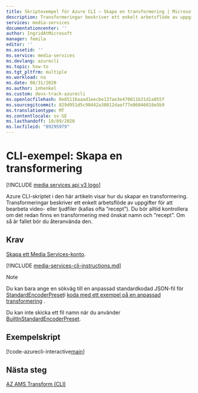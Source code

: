 ```yaml
---
title: Skriptexempel för Azure CLI – Skapa en transformering | Microsoft Docs
description: Transformeringar beskriver ett enkelt arbetsflöde av uppgifter för att bearbeta video- eller ljudfiler (kallas ofta ”recept”). Azure CLI-skriptet i den här artikeln visar hur du skapar en transformering.
services: media-services
documentationcenter: ''
author: IngridAtMicrosoft
manager: femila
editor: ''
ms.assetid: ''
ms.service: media-services
ms.devlang: azurecli
ms.topic: how-to
ms.tgt_pltfrm: multiple
ms.workload: na
ms.date: 08/31/2020
ms.author: inhenkel
ms.custom: devx-track-azurecli
ms.openlocfilehash: 0e85116aaad1eecbe137ae3e470811b31d1a855f
ms.sourcegitcommit: 829d951d5c90442a38012daaf77e86046018e5b9
ms.translationtype: MT
ms.contentlocale: sv-SE
ms.lasthandoff: 10/09/2020
ms.locfileid: "89295979"
---
```

# <a name="cli-example-create-a-transform"></a>CLI-exempel: Skapa en transformering

[!INCLUDE [media services api v3 logo](./includes/v3-hr.md)]

Azure CLI-skriptet i den här artikeln visar hur du skapar en transformering. Transformeringar beskriver ett enkelt arbetsflöde av uppgifter för att bearbeta video- eller ljudfiler (kallas ofta ”recept”). Du bör alltid kontrollera om det redan finns en transformering med önskat namn och ”recept”. Om så är fallet bör du återanvända den.

## <a name="prerequisites"></a>Krav 

[Skapa ett Media Services-konto](./create-account-howto.md).

[!INCLUDE [media-services-cli-instructions.md](../../../includes/media-services-cli-instructions.md)]

> [!NOTE]
> Du kan bara ange en sökväg till en anpassad standardkodad JSON-fil för [StandardEncoderPreset](/rest/api/media/transforms/createorupdate#standardencoderpreset)i [koda med ett exempel på en anpassad transformering](custom-preset-cli-howto.md) .
>
> Du kan inte skicka ett fil namn när du använder [BuiltInStandardEncoderPreset](/rest/api/media/transforms/createorupdate#builtinstandardencoderpreset).

## <a name="example-script"></a>Exempelskript

[!code-azurecli-interactive[main](../../../cli_scripts/media-services/create-transform/Create-Transform.sh "Create a transform")]

## <a name="next-steps"></a>Nästa steg

[AZ AMS Transform (CLI)](/cli/azure/ams/transform?view=azure-cli-latest)
